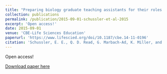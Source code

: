 ```yaml
---
title: "Preparing biology graduate teaching assistants for their roles as instructors: an assessment of institutional approaches"
collection: publications
permalink: /publication/2015-09-01-schussler-et-al-2015
excerpt: 'Open access!'
date: 2015-09-01
venue: 'CBE-Life Sciences Education'
paperurl: 'https://www.lifescied.org/doi/10.1187/cbe.14-11-0196'
citation: 'Schussler, E. E., Q. D. Read, G. Marbach-Ad, K. Miller, and M. Ferzli. 2015. Preparing biology graduate teaching assistants for their roles as instructors: an assessment of institutional approaches. CBE-Life Sciences Education 14:1-11. DOI: 10.1187/cbe.14-11-0196'
---
```

Open access!

[Download paper here](https://www.lifescied.org/doi/10.1187/cbe.14-11-0196)
